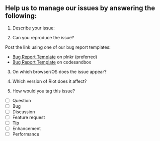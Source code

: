 ## Help us to manage our issues by answering the following:

1. Describe your issue:

2. Can you reproduce the issue?

Post the link using one of our bug report templates:

- [Bug Report Template](https://riot.js.org/examples/plunker/?app=bug-reporter) on plnkr (preferred)
- [Bug Report Template](https://codesandbox.io/s/riot-js-9-bug-template-forked-ffm7jf?file=/index.html) on codesandbox

3. On which browser/OS does the issue appear?

4. Which version of Riot does it affect?

5. How would you tag this issue?

- [ ] Question
- [ ] Bug
- [ ] Discussion
- [ ] Feature request
- [ ] Tip
- [ ] Enhancement
- [ ] Performance
